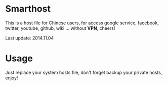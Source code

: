 Smarthost
=========

This is a host file for Chinese users, for access google service, facebook, twitter, youtube, github, wiki ...
without **VPN**, cheers!

Last update: 2014.11.04

Usage
=====
Just replace your system hosts file, don't forget backup your private hosts, enjoy!

